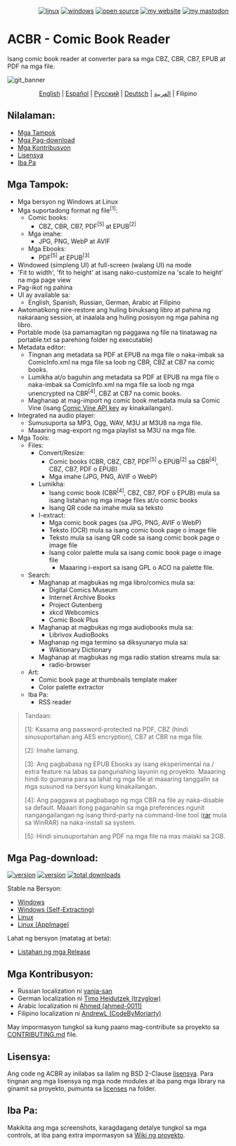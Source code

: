 <p align="right">  
  <a href="#downloads"><img src="https://user-images.githubusercontent.com/8535921/189104931-527ab8bc-8757-4e04-8150-5207d2077bb8.png" title="linux"></a>
  <a href="#downloads"><img src="https://user-images.githubusercontent.com/8535921/189104940-ade062d9-d2e0-4e08-83a4-f34cdb457025.png" title="windows"></a>
  <a href="#license"><img src="https://user-images.githubusercontent.com/8535921/189119543-b1f7cc20-bd0e-44e7-811a-c23b0ccdf767.png" title="open source"></a>
  <a href="http://www.binarynonsense.com/"><img src="https://user-images.githubusercontent.com/8535921/189104953-7ac2d4d1-7d36-483b-8cc9-3568d1cbf6e5.png" title="my website"></a>
  <a href="https://mastodon.social/@binarynonsense"><img src="https://github.com/binarynonsense/comic-book-reader/assets/8535921/053fff88-5e38-4928-8b50-9ecaf1be20f1" title="my mastodon"></a>
</p>

# ACBR - Comic Book Reader

Isang comic book reader at converter para sa mga CBZ, CBR, CB7, EPUB at PDF na mga file.

![git_banner](https://github.com/user-attachments/assets/6ef7ded2-749a-4efd-a6b7-109d0f33d603)

<p align="center">
  <a href="./README.en.md">English</a> |
  <a href="./README.es.md">Español</a> | 
  <a href="./README.ru.md">Русский</a> | 
  <a href="./README.de.md">Deutsch</a> | 
  <a href="./README.ar.md">العربية</a> |
  <span>Filipino</span>
</p>


## Nilalaman:

- [Mga Tampok](#mga-tampok)
- [Mga Pag-download](#mga-pag-download)
- [Mga Kontribusyon](#mga-kontribusyon)
- [Lisensya](#lisensya)
- [Iba Pa](#iba-pa)

## Mga Tampok:

- Mga bersyon ng Windows at Linux
- Mga suportadong format ng file<sup>[1]</sup>:
  - Comic books:
    - CBZ, CBR, CB7, PDF<sup>[5]</sup> at EPUB<sup>[2]</sup>
  - Mga imahe:
    - JPG, PNG, WebP at AVIF
  - Mga Ebooks:
    - PDF<sup>[5]</sup> at EPUB<sup>[3]</sup>
- Windowed (simpleng UI) at full-screen (walang UI) na mode
- 'Fit to width', 'fit to height' at isang nako-customize na 'scale to height' na mga page view
- Pag-ikot ng pahina
- UI ay available sa:
  - English, Spanish, Russian, German, Arabic at Filipino
- Awtomatikong nire-restore ang huling binuksang libro at pahina ng nakaraang session, at inaalala ang huling posisyon ng mga pahina ng libro.
- Portable mode (sa pamamagitan ng paggawa ng file na tinatawag na portable.txt sa parehong folder ng executable)
- Metadata editor:
  - Tingnan ang metadata sa PDF at EPUB na mga file o naka-imbak sa ComicInfo.xml na mga file sa loob ng CBR, CBZ at CB7 na comic books.
  - Lumikha at/o baguhin ang metadata sa PDF at EPUB na mga file o naka-imbak sa ComicInfo.xml na mga file sa loob ng mga unencrypted na CBR<sup>[4]</sup>, CBZ at CB7 na comic books.
  - Maghanap at mag-import ng comic book metadata mula sa Comic Vine (isang [Comic Vine API key](https://comicvine.gamespot.com/api/) ay kinakailangan).
- Integrated na audio player:
  - Sumusuporta sa MP3, Ogg, WAV, M3U at M3U8 na mga file.
  - Maaaring mag-export ng mga playlist sa M3U na mga file.
- Mga Tools:
  - Files:
    - Convert/Resize:
      - Comic books (CBR, CBZ, CB7, PDF<sup>[5]</sup> o EPUB<sup>[2]</sup> sa CBR<sup>[4]</sup>, CBZ, CB7, PDF o EPUB)
      - Mga imahe (JPG, PNG, AVIF o WebP)
    - Lumikha:
      - Isang comic book (CBR<sup>[4]</sup>, CBZ, CB7, PDF o EPUB) mula sa isang listahan ng mga image files at/o comic books
      - Isang QR code na imahe mula sa teksto
    - I-extract:
      - Mga comic book pages (sa JPG, PNG, AVIF o WebP)
      - Teksto (OCR) mula sa isang comic book page o image file
      - Teksto mula sa isang QR code sa isang comic book page o image file
      - Isang color palette mula sa isang comic book page o image file
        - Maaaring i-export sa isang GPL o ACO na palette file.
  - Search:
    - Maghanap at magbukas ng mga libro/comics mula sa:
      - Digital Comics Museum
      - Internet Archive Books
      - Project Gutenberg
      - xkcd Webcomics
      - Comic Book Plus
    - Maghanap at magbukas ng mga audiobooks mula sa:
      - Librivox AudioBooks
    - Maghanap ng mga termino sa diksyunaryo mula sa:
      - Wiktionary Dictionary
    - Maghanap at magbukas ng mga radio station streams mula sa:
      - radio-browser
  - Art:
    - Comic book page at thumbnails template maker
    - Color palette extractor
  - Iba Pa:
    - RSS reader

> Tandaan:
>
> [1]: Kasama ang password-protected na PDF, CBZ (hindi sinusuportahan ang AES encryption), CB7 at CBR na mga file.
>
> [2]: Imahe lamang.
>
> [3]: Ang pagbabasa ng EPUB Ebooks ay isang eksperimental na / extra feature na labas sa pangunahing layunin ng proyekto. Maaaring hindi ito gumana para sa lahat ng mga file at maaaring tanggalin sa mga susunod na bersyon kung kinakailangan.
>
> [4]: Ang paggawa at pagbabago ng mga CBR na file ay naka-disable sa default. Maaari itong paganahin sa mga preferences ngunit nangangailangan ng isang third-party na command-line tool ([rar](https://www.win-rar.com/cmd-shell-mode.html?&L=0) mula sa WinRAR) na naka-install sa system.
>
> [5]: Hindi sinusuportahan ang PDF na mga file na mas malaki sa 2GB.

## Mga Pag-download:

<a href="https://github.com/binarynonsense/comic-book-reader/releases/latest"><img src="https://shields.io/github/v/release/binarynonsense/comic-book-reader?display_name=tag&label=stable" title="version"></a> <a href="https://github.com/binarynonsense/comic-book-reader/releases"><img src="https://shields.io/github/v/release/binarynonsense/comic-book-reader?display_name=tag&label=latest&include_prereleases" title="version"></a> <a href="http://www.binarynonsense.com/webapps/github-releases-summary/?owner=binarynonsense&name=comic-book-reader"><img src="https://shields.io/github/downloads/binarynonsense/comic-book-reader/total?label=downloads" title="total downloads"></a>

Stable na Bersyon:

- [Windows](https://github.com/binarynonsense/comic-book-reader/releases/latest/download/ACBR_Windows.zip)
- [Windows (Self-Extracting)](https://github.com/binarynonsense/comic-book-reader/releases/latest/download/ACBR_Windows_SelfExtracting.exe)
- [Linux](https://github.com/binarynonsense/comic-book-reader/releases/latest/download/ACBR_Linux.zip)
- [Linux (AppImage)](https://github.com/binarynonsense/comic-book-reader/releases/latest/download/ACBR_Linux_AppImage.zip)

Lahat ng bersyon (matatag at beta):

- [Listahan ng mga Release](https://github.com/binarynonsense/comic-book-reader/releases)

## Mga Kontribusyon:

- Russian localization ni [vanja-san](https://github.com/vanja-san)
- German localization ni [Timo Heidutzek (trzyglow)](https://github.com/trzyglow)
- Arabic localization ni [Ahmed (ahmed-0011)](https://github.com/ahmed-0011)
- Filipino localization ni [AndrewL (CodeByMoriarty)](https://github.com/CodeByMoriarty)

May impormasyon tungkol sa kung paano mag-contribute sa proyekto sa [CONTRIBUTING.md](../CONTRIBUTING.md) file.

## Lisensya:

Ang code ng ACBR ay inilabas sa ilalim ng BSD 2-Clause [lisensya](../LICENSE). Para tingnan ang mga lisensya ng mga node modules at iba pang mga library na ginamit sa proyekto, pumunta sa [licenses](../licenses/) na folder.

## Iba Pa:

Makikita ang mga screenshots, karagdagang detalye tungkol sa mga controls, at iba pang extra impormasyon sa [Wiki ng proyekto](https://github.com/binarynonsense/comic-book-reader/wiki).

